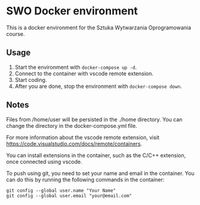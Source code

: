 # SWO Docker environment

This is a docker environment for the Sztuka Wytwarzania Oprogramowania course.

## Usage
1. Start the environment with `docker-compose up -d`.
2. Connect to the container with vscode remote extension.
3. Start coding.
4. After you are done, stop the environment with `docker-compose down`.

## Notes
Files from /home/user will be persisted in the ./home directory.
You can change the directory in the docker-compose.yml file.

For more information about the vscode remote extension, visit https://code.visualstudio.com/docs/remote/containers.

You can install extensions in the container, such as the C/C++ extension, once connected using vscode.

To push using git, you need to set your name and email in the container.
You can do this by running the following commands in the container:
```
git config --global user.name "Your Name"
git config --global user.email "your@email.com"
```
